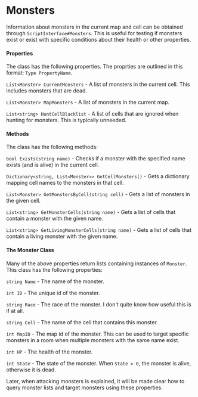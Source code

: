 Monsters
======
Information about monsters in the current map and cell can be obtained through `ScriptInterface#Monsters`. This is useful for testing if monsters exist or exist with specific conditions about their health or other properties.

#### Properties
The class has the following properties. The proprties are outlined in this format: `Type PropertyName`.

`List<Monster> CurrentMonsters` - A list of monsters in the current cell. This includes monsters that are dead.

`List<Monster> MapMonsters` - A list of monsters in the current map.

`List<string> HuntCellBlacklist` - A list of cells that are ignored when hunting for monsters. This is typically unneeded.

#### Methods
The class has the following methods:

`bool Exists(string name)` - Checks if a monster with the specified name exists (and is alive) in the current cell.

`Dictionary<string, List<Monster>> GetCellMonsters()` - Gets a dictionary mapping cell names to the monsters in that cell.

`List<Monster> GetMonstersByCell(string cell)` - Gets a list of monsters in the given cell.

`List<string> GetMonsterCells(string name)` - Gets a list of cells that contain a monster with the given name.

`List<string> GetLivingMonsterCells(string name)` - Gets a list of cells that contain a living monster with the given name.

#### The Monster Class
Many of the above properties return lists containing instances of `Monster`. This class has the following properties:

`string Name` - The name of the monster.

`int ID` - The unique id of the monster.

`string Race` - The race of the monster. I don't quite know how useful this is if at all.

`string Cell` - The name of the cell that contains this monster.

`int MapID` - The map id of the monster. This can be used to target specific monsters in a room when multiple monsters with the same name exist.

`int HP` - The health of the monster.

`int State` - The state of the monster. When `State > 0`, the monster is alive, otherwise it is dead.

Later, when attacking monsters is explained, it will be made clear how to query monster lists and target monsters using these properties.
